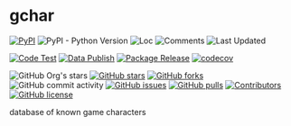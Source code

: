 # gchar

[![PyPI](https://img.shields.io/pypi/v/gchar)](https://pypi.org/project/gchar/)
![PyPI - Python Version](https://img.shields.io/pypi/pyversions/gchar)
![Loc](https://img.shields.io/endpoint?url=https://gist.githubusercontent.com/narugo1992/254442dea2e77cf46366df97f499242f/raw/loc.json)
![Comments](https://img.shields.io/endpoint?url=https://gist.githubusercontent.com/narugo1992/254442dea2e77cf46366df97f499242f/raw/comments.json)
![Last Updated](https://img.shields.io/endpoint?url=https://gist.githubusercontent.com/narugo1992/254442dea2e77cf46366df97f499242f/raw/data_last_update.json)

[![Code Test](https://github.com/narugo1992/gchar/workflows/Code%20Test/badge.svg)](https://github.com/narugo1992/gchar/actions?query=workflow%3A%22Code+Test%22)
[![Data Publish](https://github.com/narugo1992/gchar/actions/workflows/data.yml/badge.svg)](https://github.com/narugo1992/gchar/actions/workflows/data.yml)
[![Package Release](https://github.com/narugo1992/gchar/workflows/Package%20Release/badge.svg)](https://github.com/narugo1992/gchar/actions?query=workflow%3A%22Package+Release%22)
[![codecov](https://codecov.io/gh/narugo1992/gchar/branch/main/graph/badge.svg?token=XJVDP4EFAT)](https://codecov.io/gh/narugo1992/gchar)

![GitHub Org's stars](https://img.shields.io/github/stars/narugo1992)
[![GitHub stars](https://img.shields.io/github/stars/narugo1992/gchar)](https://github.com/narugo1992/gchar/stargazers)
[![GitHub forks](https://img.shields.io/github/forks/narugo1992/gchar)](https://github.com/narugo1992/gchar/network)
![GitHub commit activity](https://img.shields.io/github/commit-activity/m/narugo1992/gchar)
[![GitHub issues](https://img.shields.io/github/issues/narugo1992/gchar)](https://github.com/narugo1992/gchar/issues)
[![GitHub pulls](https://img.shields.io/github/issues-pr/narugo1992/gchar)](https://github.com/narugo1992/gchar/pulls)
[![Contributors](https://img.shields.io/github/contributors/narugo1992/gchar)](https://github.com/narugo1992/gchar/graphs/contributors)
[![GitHub license](https://img.shields.io/github/license/narugo1992/gchar)](https://github.com/narugo1992/gchar/blob/master/LICENSE)

database of known game characters

